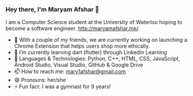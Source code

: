 ### Hey there, I'm Maryam Afshar 👋 

I am a Computer Science student at the University of Waterloo hoping to become a software engineer.
http://maryamafshar.me/

- 🔭 With a couple of my friends, we are currently working on launching a Chrome Extension that helps users shop more ethically.
- 🌱 I’m currently learning dart (flutter) through Linkedin Learning
- 💬 Languages & Technologies: Python, C++, HTML, CSS, JavaScript, Android Studio, Visual Studio, GitHub & Google Drive
- 📫 How to reach me: mary1afshar@gmail.com
- 😄 Pronouns: her/she
- ⚡ Fun fact: I was a gymnast for 9 years!
